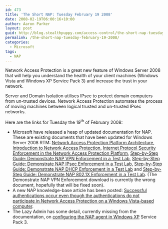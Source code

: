 ```yaml
---
id: 473
title: 'The Short NAP: Tuesday February 19 2008'
date: 2008-02-19T06:00:16+10:00
author: Aaron Parker
layout: post
guid: http://blog.stealthpuppy.com/access-control/the-short-nap-tuesday-february-19-2008
permalink: /the-short-nap-tuesday-february-19-2008/
categories:
  - Microsoft
tags:
  - NAP
---
```

Network Access Protection is a great new feature of Windows Server 2008 that will help you understand the health of your client machines (Windows Vista and Windows XP Service Pack 3) and increase the trust in your network.

Server and Domain Isolation utilises IPsec to protect domain computers from un-trusted devices. Network Access Protection automates the process of moving machines between logical trusted and un-trusted IPsec networks.

Here are the links for Tuesday the 19<sup>th</sup> of February 2008:

  * Microsoft have released a heap of updated documentation for NAP. These are existing documents that have been updated for Windows Server 2008 RTM: [Network Access Protection Platform Architecture](http://www.microsoft.com/downloads/details.aspx?FamilyID=2f37651e-1749-45c3-996e-53de05d44ef7&DisplayLang=en), [Introduction to Network Access Protection](http://www.microsoft.com/downloads/details.aspx?FamilyID=5d5e243a-23a8-479c-9f2d-37d6d79153e7&DisplayLang=en), [Internet Protocol Security Enforcement in the Network Access Protection Platform](http://www.microsoft.com/downloads/details.aspx?FamilyID=144cc69f-790f-4f52-8846-3f3b8584d7cd&DisplayLang=en), [Step-by-Step Guide: Demonstrate NAP VPN Enforcement in a Test Lab](http://www.microsoft.com/downloads/details.aspx?FamilyID=729bba00-55ad-4199-b441-378cc3d900a7&DisplayLang=en), [Step-by-Step Guide: Demonstrate NAP IPsec Enforcement in a Test Lab](http://www.microsoft.com/downloads/details.aspx?FamilyID=298ff956-1e6c-4d97-a3ed-7e7ffc4bed32&DisplayLang=en), [Step-by-Step Guide: Demonstrate NAP DHCP Enforcement in a Test Lab](http://www.microsoft.com/downloads/details.aspx?FamilyID=ac38e5bb-18ce-40cb-8e59-188f7a198897&DisplayLang=en) and [Step-by-Step Guide: Demonstrate NAP 802.1X Enforcement in a Test Lab](http://www.microsoft.com/downloads/details.aspx?FamilyID=8a0925ee-ee06-4dfb-bba2-07605eff0608&DisplayLang=en). (The Demonstrate NAP VPN Enforcement download is currently the wrong document, hopefully that will be fixed soon). 
  * A new NAP knowledge-base article has been posted: [Successful authentications occur even though the authentications do not participate in Network Access Protection on a Windows Vista-based computer](http://support.microsoft.com/?kbid=947218).&#160; 
  * The Lazy Admin has some detail, currently missing from the documentation, on [configuring the NAP agent in Windows XP](http://thelazyadmin.com/blogs/thelazyadmin/archive/2008/02/11/configuring-the-nap-client-in-xp-sp3.aspx) Service Pack 3.
  